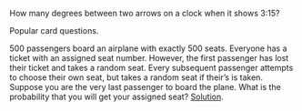 How many degrees between two arrows on a clock when it shows 3:15?

Popular card questions.


500 passengers board an airplane with exactly 500 seats. 
Everyone has a ticket with an assigned seat number.
However, the first passenger has lost their ticket and takes a random seat. 
Every subsequent passenger attempts to choose their own seat, but takes a random seat if their’s is taken.
Suppose you are the very last passenger to board the plane. 
What is the probability that you will get your assigned seat?
[Solution](https://medium.com/i-math/solving-an-advanced-probability-problem-with-virtually-no-math-5750707885f1).
 